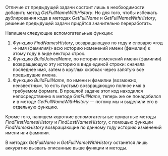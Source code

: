 Отличие от предыдущей задачи состоит лишь в необходимости добавить метод *GetFullNameWithHistory*. Но для того, чтобы избежать дублирования кода в методах *GetFullName* и *GetFullNameWithHistory*, решение предыдущей задачи придётся значительно переработать.

Напишем следующие вспомогательные функции:

1. Функцию *FindNamesHistory*, возвращающую по году и словарю «год → имя (фамилия)» всю историю изменений имени (фамилии) к этому году в виде вектора строк.
2. Функцию *BuildJoinedName*, по истории изменений имени (фамилии) возвращающую эту историю в виде единой строки: сначала последнее имя, затем в круглых скобках через запятую все предыдущие имена.
3. Функцию *BuildFullName*, по имени и фамилии (возможно, неизвестным, то есть пустым) возвращающую полное имя в требуемом формате. В прошлой задаче этот код находился непосредственно в методе *GetFullName*, теперь же он понадобился и в методе *GetFullNameWithHistory* — потому мы и выделили его в отдельную функцию.

Кроме того, напишем короткие вспомогательные приватные методы *FindFirstNamesHistory* и *FindLastNamesHistory*, с помощью функции *FindNamesHistory* возвращающие по данному году историю изменений имени или фамилии.

В методах *GetFullName* и *GetFullNameWithHistory* останется лишь аккуратно вызвать описанные выше функции и методы.